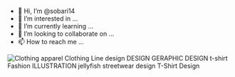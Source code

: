 - 👋 Hi, I’m @sobari14
- 👀 I’m interested in ...
- 🌱 I’m currently learning ...
- 💞️ I’m looking to collaborate on ...
- 📫 How to reach me ...

<!---
sobari14/sobari14 is a ✨ special ✨ repository because its `README.md` (this file) appears on your GitHub profile.
You can click the Preview link to take a look at your changes.
--->
<div class="ImageElement-root-kir ImageElement-loaded-icR"><img src="https://mir-s3-cdn-cf.behance.net/project_modules/1400/a1115e121897177.60cf36f081e93.jpg" srcset="https://mir-s3-cdn-cf.behance.net/project_modules/disp/a1115e121897177.60cf36f081e93.jpg 600w, https://mir-s3-cdn-cf.behance.net/project_modules/max_1200/a1115e121897177.60cf36f081e93.jpg 1200w, https://mir-s3-cdn-cf.behance.net/project_modules/1400_opt_1/a1115e121897177.60cf36f081e93.jpg 1400w, https://mir-s3-cdn-cf.behance.net/project_modules/fs/a1115e121897177.60cf36f081e93.jpg 1920w, https://mir-s3-cdn-cf.behance.net/project_modules/2800_opt_1/a1115e121897177.60cf36f081e93.jpg 2800w" sizes="(max-width: 1400px) 100vw, 1400px" class="ImageElement-image-SRv ImageElement-blockPointerEvents-Rkg" alt="Clothing apparel Clothing Line design DESIGN GERAPHIC DESIGN t-shirt Fashion  ILLUSTRATION  jellyfish streetwear design T-Shirt Design" loading="lazy"><!----></div>
